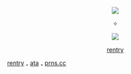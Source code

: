 <div align="center"> 
  <img src="https://komarev.com/ghpvc/?username=real-value&color=000000&style=plastic&label=THE+QURIO" />
</div>

<p align="center">  
✧
</p>
<p align="center">
  <img src="https://spotify-github-profile.kittinanx.com/api/view?uid=9r6mlil2k8one0fmfqz8pnh3i&cover_image=true&theme=novatorem&show_offline=false&background_color=121212&interchange=false&bar_color=f2f2f2&bar_color_cover=false)](https://github.com/kittinan/spotify-github-profile" />
</p>
<div style="text-align:center">    
  <a href="https://rentry.co/monsterhunterwiids">rentry</a>
  <!-- more links here -->
</div>

[rentry](https://rentry.co/monsterhunterwiids) 
₊ [ata](https://pinksm.atabook.org/)
₊ [prns.cc](https://pronouns.cc/@nargacuga)

</p>  
